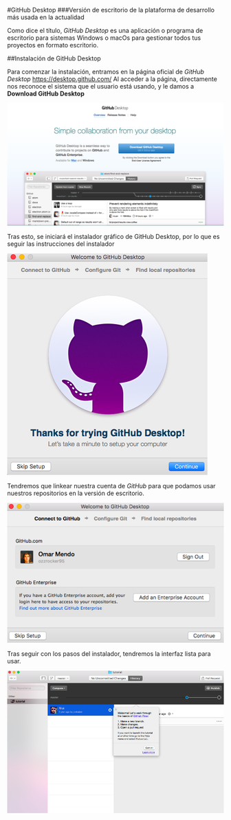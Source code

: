 #GitHub Desktop
###Versión de escritorio de la plataforma de desarrollo más usada en la actualidad

Como dice el título, *GitHub Desktop* es una aplicación o programa de escritorio para sistemas Windows o macOs para gestionar todos tus proyectos en formato escritorio.

##Instalación de GitHub Desktop

Para comenzar la instalación, entramos en la página oficial de *GitHub Desktop*
          <https://desktop.github.com/>
Al acceder a la página, directamente nos reconoce el sistema que el usuario está usando, y le damos a **Download GitHub Desktop**

![](../images/c1.png)

Tras esto, se iniciará el instalador gráfico de GitHub Desktop, por lo que es seguir las instrucciones del instalador

![](../images/c2.png)

Tendremos que linkear nuestra cuenta de *GitHub* para que podamos usar nuestros repositorios en la versión de escritorio.

![](../images/c3.png)

Tras seguir con los pasos del instalador, tendremos la interfaz lista para usar.

![](../images/c4.png)
